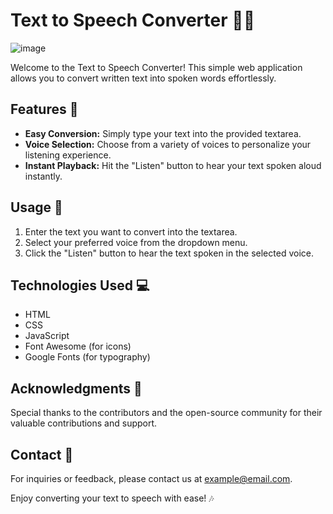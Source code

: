 # Text to Speech Converter 🎤📝
![image](https://github.com/yashvisharma1204/Txt_to_voice_converter/assets/137611141/77c6f57d-d82e-49b2-97e4-dc0d43b32dcd)

Welcome to the Text to Speech Converter! This simple web application allows you to convert written text into spoken words effortlessly.

## Features 🌟

- **Easy Conversion:** Simply type your text into the provided textarea.
- **Voice Selection:** Choose from a variety of voices to personalize your listening experience.
- **Instant Playback:** Hit the "Listen" button to hear your text spoken aloud instantly.

## Usage 🚀

1. Enter the text you want to convert into the textarea.
2. Select your preferred voice from the dropdown menu.
3. Click the "Listen" button to hear the text spoken in the selected voice.

## Technologies Used 💻

- HTML
- CSS
- JavaScript
- Font Awesome (for icons)
- Google Fonts (for typography)


## Acknowledgments 🙏

Special thanks to the contributors and the open-source community for their valuable contributions and support.

## Contact 📧

For inquiries or feedback, please contact us at example@email.com.

Enjoy converting your text to speech with ease! 🎶
